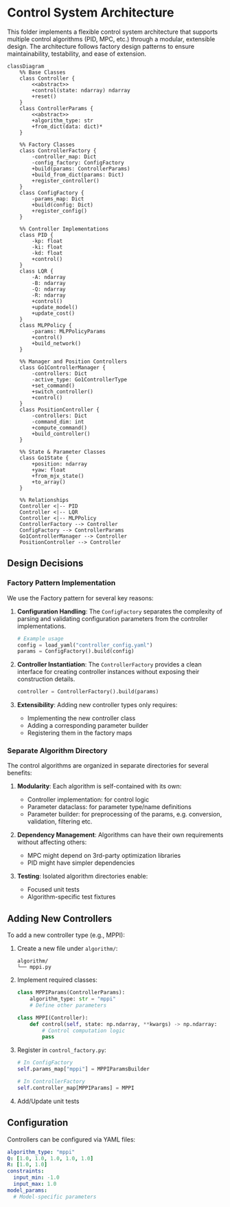 # Control System Architecture
This folder implements a flexible control system architecture that supports multiple control algorithms (PID, MPC, etc.) through a modular, extensible design. The architecture follows factory design patterns to ensure maintainability, testability, and ease of extension.

```mermaid
classDiagram
    %% Base Classes
    class Controller {
        <<abstract>>
        +control(state: ndarray) ndarray
        +reset()
    }
    class ControllerParams {
        <<abstract>>
        +algorithm_type: str
        +from_dict(data: dict)*
    }

    %% Factory Classes
    class ControllerFactory {
        -controller_map: Dict
        -config_factory: ConfigFactory
        +build(params: ControllerParams)
        +build_from_dict(params: Dict)
        +register_controller()
    }
    class ConfigFactory {
        -params_map: Dict
        +build(config: Dict)
        +register_config()
    }

    %% Controller Implementations
    class PID {
        -kp: float
        -ki: float
        -kd: float
        +control()
    }
    class LQR {
        -A: ndarray
        -B: ndarray
        -Q: ndarray
        -R: ndarray
        +control()
        +update_model()
        +update_cost()
    }
    class MLPPolicy {
        -params: MLPPolicyParams
        +control()
        +build_network()
    }

    %% Manager and Position Controllers
    class Go1ControllerManager {
        -controllers: Dict
        -active_type: Go1ControllerType
        +set_command()
        +switch_controller()
        +control()
    }
    class PositionController {
        -controllers: Dict
        -command_dim: int
        +compute_command()
        +build_controller()
    }

    %% State & Parameter Classes
    class Go1State {
        +position: ndarray
        +yaw: float
        +from_mjx_state()
        +to_array()
    }

    %% Relationships
    Controller <|-- PID
    Controller <|-- LQR
    Controller <|-- MLPPolicy
    ControllerFactory --> Controller
    ConfigFactory --> ControllerParams
    Go1ControllerManager --> Controller
    PositionController --> Controller
```

## Design Decisions
### Factory Pattern Implementation
We use the Factory pattern for several key reasons:

1. **Configuration Handling**: The `ConfigFactory` separates the complexity of parsing and validating configuration parameters from the controller implementations.
    ```python
    # Example usage
    config = load_yaml("controller_config.yaml")
    params = ConfigFactory().build(config)
    ```

2. **Controller Instantiation**: The `ControllerFactory` provides a clean interface for creating controller instances without exposing their construction details.
    ```python
    controller = ControllerFactory().build(params)
    ```

3. **Extensibility**: Adding new controller types only requires:
    - Implementing the new controller class
    - Adding a corresponding parameter builder
    - Registering them in the factory maps

### Separate Algorithm Directory
The control algorithms are organized in separate directories for several benefits:

1. **Modularity**: Each algorithm is self-contained with its own:
   - Controller implementation: for control logic
   - Parameter dataclass: for parameter type/name definitions
   - Parameter builder: for preprocessing of the params, e.g. conversion, validation, filtering etc.


2. **Dependency Management**: Algorithms can have their own requirements without affecting others:
   - MPC might depend on 3rd-party optimization libraries
   - PID might have simpler dependencies


3. **Testing**: Isolated algorithm directories enable:
   - Focused unit tests
   - Algorithm-specific test fixtures


## Adding New Controllers
To add a new controller type (e.g., MPPI):

1. Create a new file under `algorithm/`:
    ```
    algorithm/
    └── mppi.py
    ```

2. Implement required classes:
    ```python
    class MPPIParams(ControllerParams):
        algorithm_type: str = "mppi"
        # Define other parameters

    class MPPI(Controller):
        def control(self, state: np.ndarray, **kwargs) -> np.ndarray:
            # Control computation logic
            pass
    ```

3. Register in `control_factory.py`:
    ```python
    # In ConfigFactory
    self.params_map["mppi"] = MPPIParamsBuilder

    # In ControllerFactory
    self.controller_map[MPPIParams] = MPPI
    ```

4. Add/Update unit tests

## Configuration
Controllers can be configured via YAML files:
```yaml
algorithm_type: "mppi"
Q: [1.0, 1.0, 1.0, 1.0, 1.0]
R: [1.0, 1.0]
constraints:
  input_min: -1.0
  input_max: 1.0
model_params:
  # Model-specific parameters
```
